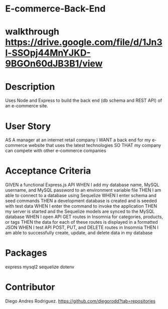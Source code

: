 # E-commerce-Back-End


# walkthrough https://drive.google.com/file/d/1Jn3l-SSOpj44MnYJKD-9BGOn60dJB3B1/view

# Description 
Uses Node and Express to build the back end (db schema and REST API) of an e-commerce site.

# User Story
AS A manager at an internet retail company
I WANT a back end for my e-commerce website that uses the latest technologies
SO THAT my company can compete with other e-commerce companies

# Acceptance Criteria
GIVEN a functional Express.js API
WHEN I add my database name, MySQL username, and MySQL password to an environment variable file
THEN I am able to connect to a database using Sequelize
WHEN I enter schema and seed commands
THEN a development database is created and is seeded with test data
WHEN I enter the command to invoke the application
THEN my server is started and the Sequelize models are synced to the MySQL database
WHEN I open API GET routes in Insomnia for categories, products, or tags
THEN the data for each of these routes is displayed in a formatted JSON
WHEN I test API POST, PUT, and DELETE routes in Insomnia
THEN I am able to successfully create, update, and delete data in my database

# Packages
express
mysql2
sequelize
dotenv

# Contributor
Diego Andres Rodriguez.
https://github.com/diegorodd?tab=repositories
